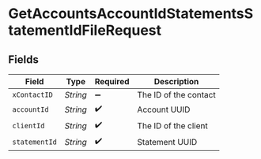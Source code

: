 # GetAccountsAccountIdStatementsStatementIdFileRequest


## Fields

| Field                 | Type                  | Required              | Description           |
| --------------------- | --------------------- | --------------------- | --------------------- |
| `xContactID`          | *String*              | :heavy_minus_sign:    | The ID of the contact |
| `accountId`           | *String*              | :heavy_check_mark:    | Account UUID          |
| `clientId`            | *String*              | :heavy_check_mark:    | The ID of the client  |
| `statementId`         | *String*              | :heavy_check_mark:    | Statement UUID        |